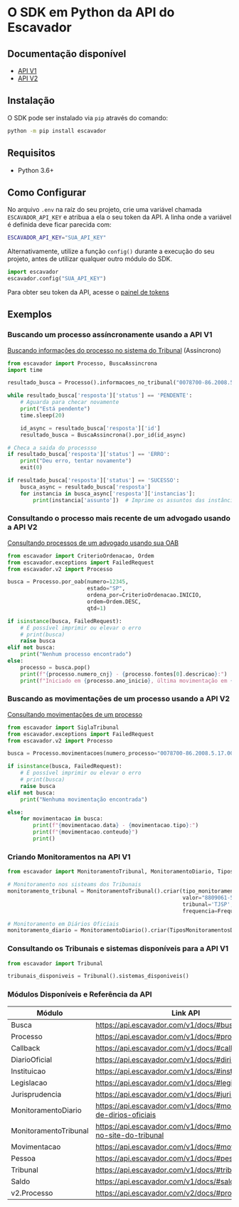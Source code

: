 # O SDK em Python da API do Escavador

## Documentação disponível

- [API V1](https://api.escavador.com/v1/docs/)
- [API V2](https://api.escavador.com/v2/docs/)

## Instalação

O SDK pode ser instalado via `pip` através do comando:
```bash
python -m pip install escavador
```

##  Requisitos

- Python 3.6+

## Como Configurar

No arquivo `.env` na raíz do seu projeto, crie uma variável chamada `ESCAVADOR_API_KEY` e atribua a ela o seu token da API. A linha onde a variável é definida deve ficar parecida com:
```bash
ESCAVADOR_API_KEY="SUA_API_KEY"
```

Alternativamente, utilize a função `config()` durante a execução do seu projeto, antes de utilizar qualquer outro módulo do SDK.
```py
import escavador
escavador.config("SUA_API_KEY")
```

Para obter seu token da API, acesse o [painel de tokens](https://api.escavador.com/tokens)

## Exemplos

### Buscando um processo assíncronamente usando a API V1
[Buscando informações do processo no sistema do Tribunal](https://api.escavador.com/v1/docs/#pesquisar-processo-no-site-do-tribunal-assncrono) (Assíncrono)
```py
from escavador import Processo, BuscaAssincrona
import time

resultado_busca = Processo().informacoes_no_tribunal("0078700-86.2008.5.17.0009")  # Gera uma busca assíncrona

while resultado_busca['resposta']['status'] == 'PENDENTE':
    # Aguarda para checar novamente
    print("Está pendente")
    time.sleep(20)

    id_async = resultado_busca['resposta']['id']
    resultado_busca = BuscaAssincrona().por_id(id_async)

# Checa a saida do processso
if resultado_busca['resposta']['status'] == 'ERRO':
    print("Deu erro, tentar novamente")
    exit(0)

if resultado_busca['resposta']['status'] == 'SUCESSO':
    busca_async = resultado_busca['resposta']
    for instancia in busca_async['resposta']['instancias']:
        print(instancia['assunto'])  # Imprime os assuntos das instâncias do processo
```

### Consultando o processo mais recente de um advogado usando a API V2
[Consultando processos de um advogado usando sua OAB](https://api.escavador.com/v2/docs/#processos-de-um-advogado-por-oab)

```py
from escavador import CriterioOrdenacao, Ordem
from escavador.exceptions import FailedRequest
from escavador.v2 import Processo

busca = Processo.por_oab(numero=12345,
                         estado="SP",
                         ordena_por=CriterioOrdenacao.INICIO,
                         ordem=Ordem.DESC,
                         qtd=1)

if isinstance(busca, FailedRequest):
    # É possível imprimir ou elevar o erro
    # print(busca)
    raise busca
elif not busca:
    print("Nenhum processo encontrado")
else:
    processo = busca.pop()
    print(f"{processo.numero_cnj} - {processo.fontes[0].descricao}:")
    print(f"Iniciado em {processo.ano_inicio}, última movimentação em {processo.data_ultima_movimentacao}.")
```

### Buscando as movimentações de um processo usando a API V2
[Consultando movimentações de um processo](https://api.escavador.com/v2/docs/#movimentaes-de-um-processo)

```py
from escavador import SiglaTribunal
from escavador.exceptions import FailedRequest
from escavador.v2 import Processo

busca = Processo.movimentacoes(numero_processo="0078700-86.2008.5.17.0009", tribunais=[SiglaTribunal.TJPE], qtd=100)

if isinstance(busca, FailedRequest):
    # É possível imprimir ou elevar o erro
    # print(busca)
    raise busca
elif not busca:
    print("Nenhuma movimentação encontrada")

else:
    for movimentacao in busca:
        print(f"{movimentacao.data} - {movimentacao.tipo}:")
        print(f"{movimentacao.conteudo}")
        print()
```

### Criando Monitoramentos na API V1
```py
from escavador import MonitoramentoTribunal, MonitoramentoDiario, TiposMonitoramentosTribunal, TiposMonitoramentosDiario,FrequenciaMonitoramentoTribunal

# Monitoramento nos sisteams dos Tribunais
monitoramento_tribunal = MonitoramentoTribunal().criar(tipo_monitoramento=TiposMonitoramentosTribunal.UNICO,
                                                       valor="8809061-58.2022.8.10.3695",
                                                       tribunal='TJSP',
                                                       frequencia=FrequenciaMonitoramentoTribunal.SEMANAL)

# Monitoramento em Diários Oficiais
monitoramento_diario = MonitoramentoDiario().criar(TiposMonitoramentosDiario.PROCESSO, processo_id=2, origens_ids=[2,4,6])
```

### Consultando os Tribunais e sistemas disponíveis para a API V1
```py
from escavador import Tribunal

tribunais_disponiveis = Tribunal().sistemas_disponiveis()
```

### Módulos Disponíveis e Referência da API

| Módulo                | Link API                                                             |
|-----------------------|----------------------------------------------------------------------|
| Busca                 | https://api.escavador.com/v1/docs/#busca                             |
| Processo              | https://api.escavador.com/v1/docs/#processos                         |
| Callback              | https://api.escavador.com/v1/docs/#callback                          |
| DiarioOficial         | https://api.escavador.com/v1/docs/#dirios-oficiais                   |
| Instituicao           | https://api.escavador.com/v1/docs/#instituies                        |
| Legislacao            | https://api.escavador.com/v1/docs/#legislao                          |
| Jurisprudencia        | https://api.escavador.com/v1/docs/#jurisprudncias                    |
| MonitoramentoDiario   | https://api.escavador.com/v1/docs/#monitoramento-de-dirios-oficiais  |
| MonitoramentoTribunal | https://api.escavador.com/v1/docs/#monitoramento-no-site-do-tribunal |
| Movimentacao          | https://api.escavador.com/v1/docs/#movimentaes                       |
| Pessoa                | https://api.escavador.com/v1/docs/#pessoas                           |
| Tribunal              | https://api.escavador.com/v1/docs/#tribunais                         |
| Saldo                 | https://api.escavador.com/v1/docs/#saldo-da-api                      |
| v2.Processo      | https://api.escavador.com/v2/docs/#processos                         |

